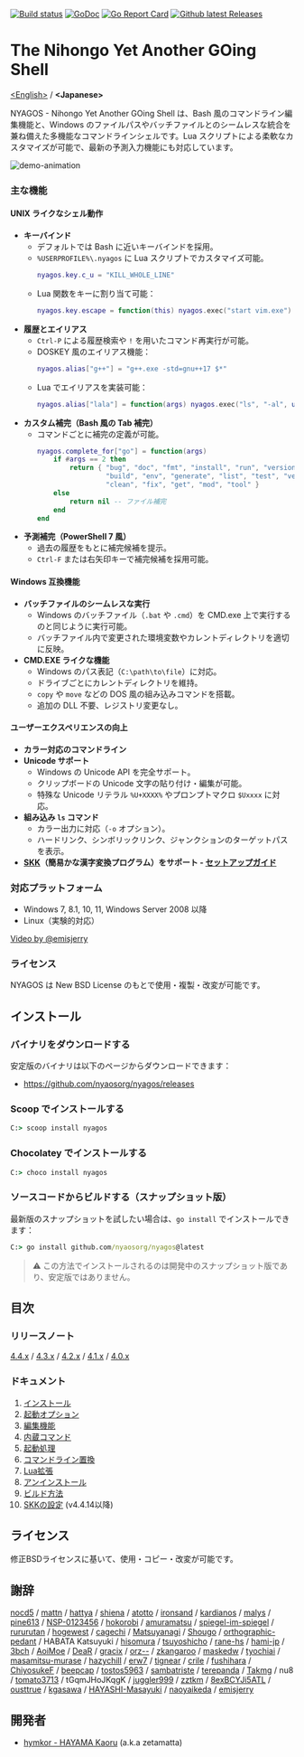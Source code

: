 [![Build status](https://ci.appveyor.com/api/projects/status/bh7866s6oasvchpj?svg=true)](https://ci.appveyor.com/project/zetamatta/nyagos)
[![GoDoc](https://godoc.org/github.com/nyaosorg/nyagos?status.svg)](https://godoc.org/github.com/nyaosorg/nyagos)
[![Go Report Card](https://goreportcard.com/badge/github.com/nyaosorg/nyagos)](https://goreportcard.com/report/github.com/nyaosorg/nyagos)
[![Github latest Releases](https://img.shields.io/github/downloads/nyaosorg/nyagos/latest/total.svg)](https://github.com/nyaosorg/nyagos/releases/latest)

The Nihongo Yet Another GOing Shell
===================================

[&lt;English&gt;](./README.md) / **&lt;Japanese&gt;**

NYAGOS - Nihongo Yet Another GOing Shell は、Bash 風のコマンドライン編集機能と、Windows のファイルパスやバッチファイルとのシームレスな統合を兼ね備えた多機能なコマンドラインシェルです。Lua スクリプトによる柔軟なカスタマイズが可能で、最新の予測入力機能にも対応しています。

![demo-animation](./demo.gif)

### 主な機能

#### UNIX ライクなシェル動作
- **キーバインド**
  - デフォルトでは Bash に近いキーバインドを採用。
  - `%USERPROFILE%\.nyagos` に Lua スクリプトでカスタマイズ可能。
    ```lua
    nyagos.key.c_u = "KILL_WHOLE_LINE"
    ```
  - Lua 関数をキーに割り当て可能：
    ```lua
    nyagos.key.escape = function(this) nyagos.exec("start vim.exe") end
    ```
- **履歴とエイリアス**
  - `Ctrl-P` による履歴検索や `!` を用いたコマンド再実行が可能。
  - DOSKEY 風のエイリアス機能：
    ```lua
    nyagos.alias["g++"] = "g++.exe -std=gnu++17 $*"
    ```
  - Lua でエイリアスを実装可能：
    ```lua
    nyagos.alias["lala"] = function(args) nyagos.exec("ls", "-al", unpack(args)) end
    ```
- **カスタム補完（Bash 風の Tab 補完）**
  - コマンドごとに補完の定義が可能。
    ```lua
    nyagos.complete_for["go"] = function(args)
        if #args == 2 then
            return { "bug", "doc", "fmt", "install", "run", "version",
                     "build", "env", "generate", "list", "test", "vet",
                     "clean", "fix", "get", "mod", "tool" }
        else
            return nil -- ファイル補完
        end
    end
    ```
- **予測補完（PowerShell 7 風）**
  - 過去の履歴をもとに補完候補を提示。
  - `Ctrl-F` または右矢印キーで補完候補を採用可能。

#### Windows 互換機能
- **バッチファイルのシームレスな実行**
  - Windows のバッチファイル（`.bat` や `.cmd`）を CMD.exe 上で実行するのと同じように実行可能。
  - バッチファイル内で変更された環境変数やカレントディレクトリを適切に反映。
- **CMD.EXE ライクな機能**
  - Windows のパス表記（`C:\path\to\file`）に対応。
  - ドライブごとにカレントディレクトリを維持。
  - `copy` や `move` などの DOS 風の組み込みコマンドを搭載。
  - 追加の DLL 不要、レジストリ変更なし。

#### ユーザーエクスペリエンスの向上
- **カラー対応のコマンドライン**
- **Unicode サポート**
  - Windows の Unicode API を完全サポート。
  - クリップボードの Unicode 文字の貼り付け・編集が可能。
  - 特殊な Unicode リテラル `%U+XXXX%` やプロンプトマクロ `$Uxxxx` に対応。
- **組み込み `ls` コマンド**
  - カラー出力に対応（`-o` オプション）。
  - ハードリンク、シンボリックリンク、ジャンクションのターゲットパスを表示。
- **[SKK]（簡易かな漢字変換プログラム）をサポート - [セットアップガイド][SKKSetUpJa]**

### 対応プラットフォーム
- Windows 7, 8.1, 10, 11, Windows Server 2008 以降
- Linux（実験的対応）

[Video by @emisjerry](https://www.youtube.com/watch?v=WsfIrBWwAh0)

[SKK]: https://ja.wikipedia.org/wiki/SKK
[SKKSetUpJa]: doc/10-SetupSKK_ja.md

### ライセンス
NYAGOS は New BSD License のもとで使用・複製・改変が可能です。

インストール
------------

### バイナリをダウンロードする

安定版のバイナリは以下のページからダウンロードできます：

* https://github.com/nyaosorg/nyagos/releases

### Scoop でインストールする

```cmd
C:> scoop install nyagos
```

### Chocolatey でインストールする

```cmd
C:> choco install nyagos
```

### ソースコードからビルドする（スナップショット版）

最新版のスナップショットを試したい場合は、`go install` でインストールできます：

```cmd
C:> go install github.com/nyaosorg/nyagos@latest
```

> ⚠️ この方法でインストールされるのは開発中のスナップショット版であり、安定版ではありません。

目次
----

### リリースノート

[4.4.x](docs/release_note_ja.md)
/ [4.3.x](docs/history-4.3_ja.md)
/ [4.2.x](docs/history-4.2_ja.md)
/ [4.1.x](docs/history-4.1_ja.md)
/ [4.0.x](docs/history-4.0_ja.md)

### ドキュメント

1. [インストール](docs/01-Install_ja.md)
2. [起動オプション](docs/02-Options_ja.md)
3. [編集機能](docs/03-Readline_ja.md)
4. [内蔵コマンド](docs/04-Commands_ja.md)
5. [起動処理](docs/05-Startup_ja.md)
6. [コマンドライン置換](docs/06-Substitution_ja.md)
7. [Lua拡張](docs/07-LuaFunctions_ja.md)
8. [アンインストール](docs/08-Uninstall_ja.md)
9. [ビルド方法](docs/09-Build_ja.md)
10. [SKKの設定](docs/10-SetupSKK_ja.md) (v4.4.14以降)

ライセンス
----------

修正BSDライセンスに基いて、使用・コピー・改変が可能です。

謝辞
----

[nocd5](https://github.com/nocd5)
/ [mattn](https://github.com/mattn)
/ [hattya](https://github.com/hattya)
/ [shiena](https://github.com/shiena)
/ [atotto](https://github.com/atotto)
/ [ironsand](https://github.com/ironsand)
/ [kardianos](https://github.com/kardianos)
/ [malys](https://github.com/malys)
/ [pine613](https://github.com/pine613)
/ [NSP-0123456](https://github.com/NSP-0123456)
/ [hokorobi](https://github.com/hokorobi)
/ [amuramatsu](https://github.com/amuramatsu)
/ [spiegel-im-spiegel](https://github.com/spiegel-im-spiegel)
/ [rururutan](https://github.com/rururutan/)
/ [hogewest](https://github.com/hogewest)
/ [cagechi](https://github.com/cagechi)
/ [Matsuyanagi](https://github.com/Matsuyanagi)
/ [Shougo](https://github.com/Shougo)
/ [orthographic-pedant](https://github.com/orthographic-pedant)
/ HABATA Katsuyuki
/ [hisomura](https://github.com/hisomura)
/ [tsuyoshicho](https://github.com/tsuyoshicho)
/ [rane-hs](https://github.com/rane-hs)
/ [hami-jp](https://github.com/hami-jp)
/ [3bch](https://github.com/3bch)
/ [AoiMoe](https://github.com/aoimoe)
/ [DeaR](https://github.com/DeaR)
/ [gracix](https://github.com/gracix)
/ [orz--](https://github.com/orz--)
/ [zkangaroo](https://github.com/zkangaroo)
/ [maskedw](https://github.com/maskedw)
/ [tyochiai](https://github.com/tyochiai)
/ [masamitsu-murase](https://github.com/masamitsu-murase)
/ [hazychill](https://github.com/hazychill)
/ [erw7](https://github.com/erw7)
/ [tignear](https://github.com/tignear)
/ [crile](https://github.com/crile)
/ [fushihara](https://github.com/fushihara)
/ [ChiyosukeF](https://twitter.com/ChiyosukeF)
/ [beepcap](https://twitter.com/beepcap)
/ [tostos5963](https://github.com/tostos5963)
/ [sambatriste](https://github.com/sambatriste)
/ [terepanda](https://github.com/terepanda)
/ [Takmg](https://github.com/Takmg)
/ nu8 <!-- (https://github.com/nu8) -->
/ [tomato3713](https://github.com/tomato3713)
/ tGqmJHoJKqgK <!-- (https://github.com/tGqmJHoJKqgK) -->
/ [juggler999](https://github.com/juggler999)
/ [zztkm](https://github.com/zztkm)
/ [8exBCYJi5ATL](https://github.com/8exBCYJi5ATL)
/ [ousttrue](https://github.com/ousttrue)
/ [kgasawa](https://github.com/kgasawa)
/ [HAYASHI-Masayuki](https://github.com/HAYASHI-Masayuki)
/ [naoyaikeda](https://github.com/naoyaikeda)
/ [emisjerry](https://github.com/emisjerry)

開発者
------

* [hymkor - HAYAMA Kaoru](https://github.com/hymkor) (a.k.a zetamatta)
<!-- vim:set fenc=utf8 -->
